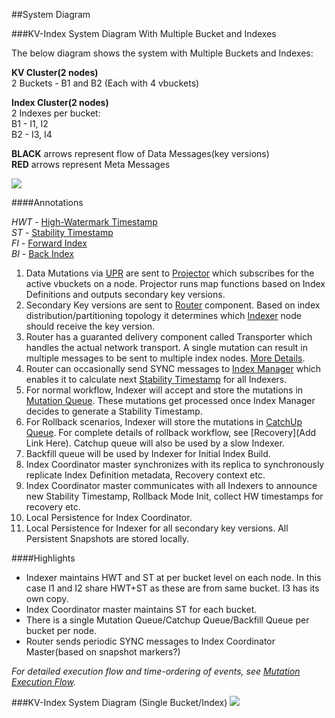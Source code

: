 ##System Diagram


###KV-Index System Diagram With Multiple Bucket and Indexes

The below diagram shows the system with Multiple Buckets and Indexes:

**KV Cluster(2 nodes)** <br>
2 Buckets - B1 and B2 (Each with 4 vbuckets)
<br>

**Index Cluster(2 nodes)** <br>
2 Indexes per bucket:<br>
B1 - I1, I2 <br>
B2 - I3, I4

**BLACK** arrows represent flow of Data Messages(key versions)<br>
**RED** arrows represent Meta Messages

![](https://rawgithub.com/couchbase/indexing/master/secondary/docs/design/images/SystemDiagramMultipleBuckets.svg)

####Annotations

*HWT* - [High-Watermark Timestamp](https://github.com/couchbase/indexing/blob/master/secondary/docs/design/markdown/terminology.md)<br>
*ST* - [Stability Timestamp](https://github.com/couchbase/indexing/blob/master/secondary/docs/design/markdown/terminology.md)<br>
*FI* - [Forward Index](https://github.com/couchbase/indexing/blob/master/secondary/docs/design/markdown/terminology.md)<br>
*BI* - [Back Index](https://github.com/couchbase/indexing/blob/master/secondary/docs/design/markdown/terminology.md)<br>

1. Data Mutations via [UPR](https://github.com/couchbase/indexing/blob/master/secondary/docs/design/markdown/terminology.md) are sent to [Projector](https://github.com/couchbase/indexing/blob/master/secondary/docs/design/overview.md#components) which subscribes for the active vbuckets on a node. Projector runs map functions based on Index Definitions and outputs secondary key versions.
2. Secondary Key versions are sent to [Router](https://github.com/couchbase/indexing/blob/master/secondary/docs/design/overview.md#components) component. Based on index distribution/partitioning topology it determines which [Indexer](https://github.com/couchbase/indexing/blob/master/secondary/docs/design/overview.md#components) node should receive the key version. 
3. Router has a guaranted delivery component called Transporter which handles the actual network transport. A single mutation can result in multiple messages to be sent to multiple index nodes. [More Details](https://github.com/couchbase/indexing/blob/master/secondary/docs/design/markdown/mutation.md).
4. Router can occasionally send SYNC messages to [Index Manager](https://github.com/couchbase/indexing/blob/master/secondary/docs/design/overview.md#components) which enables it to calculate next [Stability Timestamp](https://github.com/couchbase/indexing/blob/master/secondary/docs/design/markdown/terminology.md) for all Indexers.
5. For normal workflow, Indexer will accept and store the mutations in [Mutation Queue](https://github.com/couchbase/indexing/blob/master/secondary/docs/design/markdown/terminology.md). These mutations get processed once Index Manager decides to generate a Stability Timestamp.
6. For Rollback scenarios, Indexer will store the mutations in [CatchUp Queue](https://github.com/couchbase/indexing/blob/master/secondary/docs/design/markdown/terminology.md). For complete details of rollback workflow, see [Recovery](Add Link Here). Catchup queue will also be used by a slow Indexer.
7. Backfill queue will be used by Indexer for Initial Index Build.
8. Index Coordinator master synchronizes with its replica to synchronously replicate Index Definition metadata, Recovery context etc.
9. Index Coordinator master communicates with all Indexers to announce new Stability Timestamp, Rollback Mode Init, collect HW timestamps for recovery etc.
10. Local Persistence for Index Coordinator.
11. Local Persistence for Indexer for all secondary key versions. All Persistent Snapshots are stored locally.

####Highlights
- Indexer maintains HWT and ST at per bucket level on each node. In this case I1 and I2 share HWT+ST as these are from same bucket. I3 has its own copy.
- Index Coordinator master maintains ST for each bucket.
- There is a single Mutation Queue/Catchup Queue/Backfill Queue per bucket per node.
- Router sends periodic SYNC messages to Index Coordinator Master(based on snapshot markers?)

*For detailed execution flow and time-ordering of events, see [Mutation Execution Flow](mutation.md).*

###KV-Index System Diagram (Single Bucket/Index)
![](https://rawgithub.com/couchbase/indexing/master/secondary/docs/design/images/SystemDiagram.svg)
